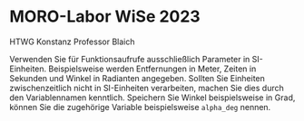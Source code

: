 # MORO-Labor WiSe 2023
HTWG Konstanz
Professor Blaich

Verwenden Sie für Funktionsaufrufe ausschließlich Parameter in SI-Einheiten. 
Beispielsweise werden Entfernungen in Meter, Zeiten in Sekunden und Winkel in Radianten angegeben.
Sollten Sie Einheiten zwischenzeitlich nicht in SI-Einheiten verarbeiten, machen Sie dies
durch den Variablennamen kenntlich. Speichern Sie Winkel beispielsweise in Grad, können Sie
die zugehörige Variable beispielsweise `alpha_deg` nennen.
